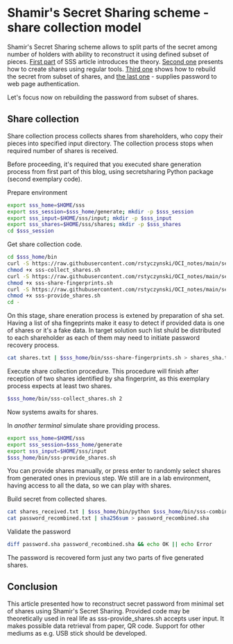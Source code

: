 # Shamir's Secret Sharing scheme - share collection model

Shamir's Secret Sharing scheme allows to split parts of the secret among number of holders with ability to reconstruct it using defined subset of pieces. [First part](https://github.com/rstyczynski/OCI_notes/blob/main/security/sss/sss_1.md) of SSS article introduces the theory. [Second one](https://github.com/rstyczynski/OCI_notes/blob/main/security/sss/sss_2.md) presents how to create shares using regular tools. [Third one](https://github.com/rstyczynski/OCI_notes/blob/main/security/sss/sss_3.md) shows how to rebuild the secret from subset of shares, and [the last one](https://github.com/rstyczynski/OCI_notes/blob/main/security/sss/sss_4.md) - supplies password to web page authentication.

Let's focus now on rebuilding the password from subset of shares.

## Share collection

Share collection process collects shares from shareholders, who copy their pieces into specified input directory. The collection process stops when required number of shares is received.

Before proceeding, it's required that you executed share generation process from first part of this blog, using secretsharing Python package (second exemplary code).

Prepare environment

``` bash
export sss_home=$HOME/sss
export sss_session=$sss_home/generate; mkdir -p $sss_session
export sss_input=$HOME/sss/input; mkdir -p $sss_input
export sss_shares=$HOME/sss/shares; mkdir -p $sss_shares
cd $sss_session
```

Get share collection code.

``` bash
cd $sss_home/bin
curl -S https://raw.githubusercontent.com/rstyczynski/OCI_notes/main/security/sss/bin/sss-collect_shares.sh > sss-collect_shares.sh
chmod +x sss-collect_shares.sh
curl -S https://raw.githubusercontent.com/rstyczynski/OCI_notes/main/security/sss/bin/sss-share-fingerprints.sh > sss-share-fingerprints.sh
chmod +x sss-share-fingerprints.sh
curl -S https://raw.githubusercontent.com/rstyczynski/OCI_notes/main/security/sss/bin/sss-provide_shares.sh > sss-provide_shares.sh
chmod +x sss-provide_shares.sh
cd -
```

On this stage, share eneration process is extened by preparation of sha set. Having a list of sha fingeprints make it easy to detect if provided data is one of shares or it's a fake data. In target solution such list shuld be distributed to each shareholder as each of them may need to initiate password recovery process.

``` bash
cat shares.txt | $sss_home/bin/sss-share-fingerprints.sh > shares_sha.txt
```

Execute share collection procedure. This procedure will finish after reception of two shares identified by sha fingerprint, as this exemplary process expects at least two shares.

``` bash
$sss_home/bin/sss-collect_shares.sh 2
```

Now systems awaits for shares.

In *another terminal* simulate share providing process. 

``` bash
export sss_home=$HOME/sss
export sss_session=$sss_home/generate
export sss_input=$HOME/sss/input
$sss_home/bin/sss-provide_shares.sh
```

You can provide shares manually, or press enter to randomly select shares from generated ones in previous step. We still are in a lab environment, having access to all the data, so we can play with shares.

Build secret from collected shares.

``` bash
cat shares_received.txt | $sss_home/bin/python $sss_home/bin/sss-combine.py > password_recombined.txt
cat password_recombined.txt | sha256sum > password_recombined.sha
```

Validate the password

``` bash
diff password.sha password_recombined.sha && echo OK || echo Error
```

The password is recovered form just any two parts of five generated shares.

## Conclusion

This article presented how to reconstruct secret password from minimal set of shares using Shamir's Secret Sharing. Provided code may be theoretically used in real life as sss-provide_shares.sh accepts user input. It makes possible data retrieval from paper, QR code. Support for other mediums as e.g. USB stick should be developed.
